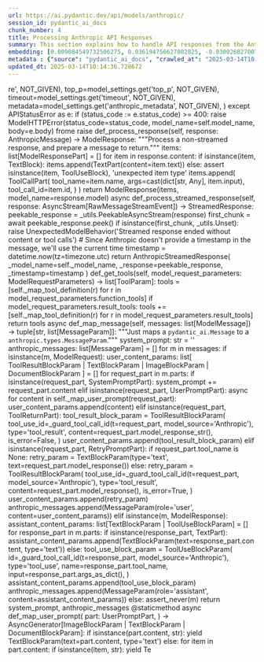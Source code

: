 ```yaml
---
url: https://ai.pydantic.dev/api/models/anthropic/
session_id: pydantic_ai_docs
chunk_number: 4
title: Processing Anthropic API Responses
summary: This section explains how to handle API responses from the Anthropic model, including error handling for API status errors and processing non-streamed response content into structured message parts.
embedding: [0.009084549732506275, 0.036194756627082825, -0.03002682700753212, -0.033373765647411346, -0.016818370670080185, -0.03308688476681709, -0.015168807469308376, -0.002947996137663722, 0.03193936496973038, -0.024002335965633392, -0.0012790089240297675, -0.05259476229548454, 0.004186662379652262, 0.02407405711710453, -0.02823382429778576, -0.006233674474060535, 0.005089140962809324, 0.02768396958708763, 0.017451897263526917, 0.057471729815006256, 0.057615168392658234, 0.01794198527932167, -0.010297815315425396, 0.0193046685308218, 0.008988922461867332, 0.0032094756606966257, -0.02409796230494976, 0.060675229877233505, 0.00465583149343729, -0.037533532828092575, 0.01571866124868393, -0.014714580029249191, -0.03272828459739685, -0.0681341215968132, 0.016053354367613792, 0.011080759577453136, -0.043892718851566315, 0.01617288962006569, 0.0024848035536706448, 0.027923036366701126, -0.007686006836593151, -0.027540529146790504, -0.014726532623171806, 0.03629038482904434, -0.030696215108036995, 0.05589388683438301, -0.015085133723914623, 0.03282391279935837, -0.012043004855513573, 0.029644319787621498, -0.007542566861957312, 0.01660320907831192, 0.025675805285573006, -0.01937638781964779, -0.0063651613891124725, -0.011499127373099327, -0.03774869441986084, -0.01276618242263794, -0.009975074790418148, 0.018097378313541412, -0.004530321341007948, -0.04695277661085129, -0.018587466329336166, -0.004431706387549639, -0.04692887142300606, -0.020810790359973907, -0.03595568984746933, 0.0223049595952034, -0.019687175750732422, 0.004957654047757387, -0.01712915673851967, 0.03229796513915062, -0.036194756627082825, 0.002274125814437866, -0.027516622096300125, -0.0061798845417797565, -0.02629738114774227, 0.011839797720313072, -0.018958020955324173, -0.008564578369259834, -0.01338775735348463, 0.011833821423351765, -0.018730906769633293, -0.022627700120210648, -0.02813819609582424, -0.028831491246819496, -0.0726763978600502, -0.02361982874572277, -0.03858542814850807, -0.024767350405454636, -0.0005793641321361065, 0.013065016828477383, -0.022316914051771164, 0.023966476321220398, 0.06684315949678421, 0.007016619201749563, -0.0419323667883873, 0.03559708967804909, 0.018969973549246788, 0.03186764195561409, 0.06014928221702576, -0.015073180198669434, -0.0619661919772625, 0.035788342356681824, 0.043988343328237534, -0.04740700498223305, 0.011708310805261135, 0.01665102317929268, -0.029333531856536865, -0.0059079453349113464, -0.03351720795035362, 0.0026760571636259556, -0.006078280974179506, 0.010512975044548512, -0.03724665194749832, -0.013483383692800999, -0.038011666387319565, 0.02144431881606579, 0.017523618414998055, -0.005190744064748287, -0.03495160862803459, -0.0038310501258820295, -0.0061201173812150955, -0.029739946126937866, -0.030337614938616753, -0.03263265639543533, 0.013292130082845688, -0.054746363312006, -0.04860233888030052, -0.0016689870972186327, 0.05780642479658127, 0.011774054728448391, 0.00842711515724659, -0.06799068301916122, -0.017583385109901428, -0.01047113910317421, 0.01481020636856556, -0.02293848805129528, -0.013818077743053436, 0.04092828556895256, 0.025125950574874878, -0.002885241061449051, -0.052546948194503784, -0.010608602315187454, -0.0031586738768965006, 0.008648252114653587, -0.04824373871088028, -0.006610204931348562, -0.023787176236510277, -0.020428283140063286, 0.01103892270475626, 0.00964038074016571, -0.025819245725870132, 0.005821283906698227, 0.01451137289404869, 0.0010929849231615663, 0.01564694195985794, 0.005104082636535168, 0.030648401007056236, -0.03287172690033913, -0.01390175148844719, -0.01318455021828413, -0.046116042882204056, 0.0016510571585968137, -0.02730146236717701, -0.0223049595952034, -0.027827410027384758, -0.010285861790180206, -0.034353941679000854, -0.040737032890319824, -0.031604669988155365, -0.02507813833653927, -0.05775861069560051, 0.023380761966109276, -0.028951024636626244, -0.03631429001688957, -0.06564782559871674, -0.07731429487466812, -0.013076970353722572, -0.017188923433423042, -0.030170267447829247, 0.0036069247871637344, -0.04245831444859505, -0.0472874715924263, -0.0011490161996334791, 0.011744171380996704, 0.015276387333869934, 0.01339971087872982, 0.01276618242263794, 0.022065892815589905, 0.0026177847757935524, 0.04009155184030533, 0.04762216657400131, -0.005095117259770632, -0.027970850467681885, -0.049821581691503525, 0.05833237245678902, -0.021695338189601898, -0.007602333556860685, 0.00932361651211977, 0.02185073308646679, 0.01114052627235651, 0.03631429001688957, -0.0382029227912426, 0.02275918796658516, -0.025149857625365257, -0.00799679383635521, 0.04085656628012657, -0.00615000119432807, -0.0322023369371891, 0.011146503500640392, -0.052021000534296036, 0.014355978928506374, 0.013889797963202, -0.01124212983995676, -0.0032572890631854534, -0.08137843757867813, -0.020786883309483528, -0.05967114493250847, 0.021814871579408646, -0.04178892821073532, 0.046976685523986816, 0.043892718851566315, 0.01705743744969368, -0.04604432359337807, 0.03258484601974487, -0.030122453346848488, -0.03421049937605858, -0.020727116614580154, 0.007907143794000149, 0.00020750275871250778, 0.02593877911567688, 0.010614578612148762, -0.018981928005814552, -0.002283090725541115, -0.05957552045583725, 0.01814519241452217, -0.027373181656003, 0.03583615645766258, -0.014487465843558311, 0.01839621365070343, 0.002959949430078268, -0.0022681490518152714, -0.01225218828767538, 0.0029166184831410646, 0.01948396861553192, 0.005313266068696976, -0.0050024790689349174, -0.013722451403737068, 0.04229096695780754, 0.04766997694969177, -0.08104374259710312, -0.011666473932564259, 0.0008158164564520121, -0.012216328643262386, -0.012706415727734566, 0.008803646080195904, 0.019519828259944916, -0.060244906693696976, -0.013507290743291378, 0.037485718727111816, 0.07057260721921921, -0.03464082255959511, 0.03774869441986084, 0.01550350058823824, -0.014009331353008747, 0.012222304940223694, -0.005937829148024321, 0.03184373676776886, -0.04547056183218956, 0.007124199531972408, 0.04865015298128128, 0.03688805177807808, -0.00404919870197773, -0.044848985970020294, -0.00476938858628273, 0.027468809857964516, -0.0013596940552815795, 0.0071660359390079975, -0.014893880113959312, 0.013327990658581257, 0.00941326655447483, 0.05900175869464874, 0.002850875025615096, -0.021085716784000397, -0.004613995086401701, 0.05465073883533478, -0.04353411868214607, -0.0071660359390079975, -0.03136560320854187, 0.017272597178816795, 0.028927117586135864, 0.014929739758372307, -0.013519244268536568, 0.04030671343207359, 0.025221578776836395, 0.0071481061168015, -0.00076725595863536, -0.0014329083496704698, -0.009216036647558212, 0.009562683291733265, -0.015443733893334866, 0.025747526437044144, 0.011272013187408447, -0.004882945213466883, -0.00425240583717823, 0.00839125458151102, -0.05130379647016525, 0.019161228090524673, -0.008594461716711521, 0.05622858181595802, 0.012778135947883129, -0.03198717534542084, -0.03684023767709732, -0.03002682700753212, -0.016208749264478683, 0.011134549975395203, -0.024815164506435394, 0.03504723682999611, -0.020404376089572906, -0.04740700498223305, 0.02553236484527588, -0.008337465114891529, -0.007739797234535217, 0.004733528476208448, 0.010686298832297325, -0.0028598401695489883, -0.008361371234059334, -0.015658894553780556, 0.04876968637108803, -0.006675948388874531, 9.805486479308456e-05, -0.0034664729610085487, 0.0369836799800396, 0.024647817015647888, 0.011929447762668133, -0.042936451733112335, -0.018934113904833794, 0.019878428429365158, 0.03832245618104935, 0.011044899933040142, -0.01635218970477581, -0.03990029916167259, -0.005244534462690353, -0.02677551470696926, -0.003191545605659485, 0.007309476379305124, 0.029859479516744614, -0.009915308095514774, 0.015886008739471436, 0.026703793555498123, 0.02462390996515751, -0.009664286859333515, 0.001409001648426056, 0.01015437487512827, -0.002850875025615096, 0.016567349433898926, 0.011272013187408447, -0.005435788072645664, 0.017200877889990807, -0.002840415807440877, 0.018360352143645287, 0.008205978199839592, -0.015085133723914623, -0.013961518183350563, 0.045231495052576065, -0.009706123732030392, -0.03002682700753212, -0.024910790845751762, -0.032513123005628586, -0.004401823040097952, -0.015192713588476181, -0.04910438135266304, -0.009849564172327518, -0.024432657286524773, -0.004829155281186104, 0.013853938318789005, 0.0037115165032446384, 0.019723035395145416, 0.00579140055924654, 0.0708116739988327, -0.009341546334326267, 0.018324492499232292, -0.01459504570811987, -0.027588343247771263, 0.0483393669128418, 0.02816210314631462, 0.0013821066822856665, -0.035166770219802856, 0.017320411279797554, 0.016184842213988304, -0.06660409271717072, -0.03227405622601509, 0.051208171993494034, 0.0062575810588896275, 0.05402916297316551, 0.0022995267063379288, 0.017224784940481186, 0.0204402357339859, 0.00934752356261015, -0.0024638851173222065, 0.031676389276981354, 0.005773470271378756, 0.013913705013692379, 0.003974490333348513, 0.03320641815662384, -0.016639070585370064, 0.0013357873540371656, 0.03083965554833412, 0.008152187801897526, 0.06450030207633972, -0.07568864524364471, 0.012126678600907326, 0.012503208592534065, 0.013339944183826447, -0.05967114493250847, 0.015156853944063187, 0.019424201920628548, 0.005393951199948788, -0.029692132025957108, -0.015073180198669434, -0.0363381989300251, 0.009496940299868584, 0.003075000597164035, -0.020954230800271034, 0.04676152393221855, 0.02634519338607788, -0.04186064749956131, 0.021539945155382156, -0.025819245725870132, -0.029453065246343613, -0.0024384844582527876, 0.059766773134469986, 0.01167245116084814, 0.017380177974700928, 0.02255598083138466, 0.013017203658819199, 0.013734404928982258, -0.02460000477731228, 0.0016077262116596103, 0.04920000955462456, -0.029333531856536865, -0.03497551754117012, 0.02505423128604889, -0.008696065284311771, -0.012682509608566761, -0.02132478542625904, 0.037939947098493576, -0.009490964002907276, -0.04061749950051308, 0.014953646808862686, -0.0231177881360054, 0.008194024674594402, 0.001981268636882305, -0.07133761793375015, -0.06669972091913223, 0.03815510869026184, 0.0412868857383728, 0.05187755823135376, -0.020141402259469032, 0.06861225515604019, 0.003481414634734392, -0.0027104231994599104, -0.019364435225725174, -0.032991260290145874, -0.008965016342699528, -0.019997961819171906, 0.00649664830416441, -0.017368223518133163, 0.016065308824181557, 0.009903354570269585, 0.018981928005814552, -0.02641691453754902, 0.020858604460954666, 0.010554811917245388, -0.07219826430082321, 0.007040525786578655, 0.025819245725870132, 0.01146924402564764, 0.0229145810008049, 0.026584260165691376, -0.047144029289484024, -0.005650948267430067, 0.02198221907019615, -0.025197671726346016, 0.09715686738491058, -0.016435863450169563, -0.014702626504004002, -0.012210351414978504, 0.04415569081902504, -0.020858604460954666, 0.01612507551908493, -0.0317959226667881, -0.012102771550416946, 0.03492770344018936, -0.017392130568623543, -0.02957259863615036, 0.018659187480807304, 0.021707292646169662, 0.020201168954372406, -0.030720122158527374, -0.02198221907019615, -0.021862685680389404, 0.0005274417926557362, 0.03817901387810707, 0.03770088031888008, 0.010961226187646389, 0.03803557530045509, -0.027827410027384758, 0.0574239157140255, -0.019926242530345917, -0.017499711364507675, -0.012670556083321571, 0.020930323749780655, 0.03048105351626873, 0.012849856168031693, 0.0028613342437893152, -0.006891109049320221, 0.01928076148033142, 0.009610497392714024, 0.02155189774930477, -0.021492131054401398, 0.023607876151800156, -0.009490964002907276, 0.024014288559556007, -0.012802042998373508, -0.0033080908469855785, 0.000428079511038959, -0.051590677350759506, 0.02634519338607788, 0.04468163847923279, -0.017427990213036537, 0.02780350297689438, -0.003287172643467784, -0.014009331353008747, -0.017702918499708176, -0.024193590506911278, -0.008080467581748962, 0.0006697613862343132, 0.006293441168963909, 0.0006226950790733099, 0.009024783037602901, -0.01751166395843029, -0.03829854726791382, 0.011015016585588455, 0.0061798845417797565, 0.0033349860459566116, 0.04401225224137306, 0.012658602558076382, -0.01247930247336626, 0.014367932453751564, -0.038465894758701324, 0.01960350200533867, -0.03368455171585083, 0.00012700438674073666, 0.004625948145985603, -0.01034562848508358, 0.0016630104510113597, 0.015312246978282928, -0.008397231809794903, 0.00638309121131897, 0.011803938075900078, 0.045781347900629044, 0.030791841447353363, -0.01998600922524929, 0.04630729556083679, 0.021755104884505272, 0.006538485176861286, -0.013698544353246689, 0.0015927845379337668, 0.01521662063896656, -0.030337614938616753, -0.012754229828715324, -0.04453819990158081, 0.007883237674832344, 0.0011639578733593225, 0.020978137850761414, -0.002317456528544426, -0.0191014613956213, -0.02096618339419365, -0.0066879019141197205, -0.0025893955025821924, 0.014451606199145317, 0.010417348705232143, -0.029381345957517624, 0.006454811431467533, -0.009975074790418148, -0.0011378099443390965, -0.00851676519960165, -0.009227990172803402, 0.015551314689218998, -0.03762916103005409, 0.012383675202727318, 0.023930616676807404, -0.03734228014945984, -0.006950875744223595, 5.6638356909388676e-05, -0.020404376089572906, -0.04243440926074982, -0.00910845585167408, 0.05426822975277901, -0.007799563929438591, -0.005755540449172258, 0.010554811917245388, -0.03268047049641609, -0.014451606199145317, 0.021707292646169662, -0.013662684708833694, -0.04604432359337807, 0.011074783280491829, 0.03693586587905884, 0.00035710647352971137, -0.018109332770109177, 0.0009435679530724883, 0.028329450637102127, -0.010411371476948261, 0.014212538488209248, -0.01846793293952942, 0.060101468116045, -0.0014926751609891653, 0.0002230047684861347, 0.05947989225387573, 0.01980670914053917, -0.0008875365601852536, 0.009227990172803402, 0.0031825806945562363, 0.030313707888126373, 0.009634403511881828, 0.00669985543936491, 0.035262394696474075, 0.04637901484966278, 0.002868805080652237, 0.039852485060691833, 0.028425076976418495, -0.03868105635046959, 0.04783732444047928, 0.05307289585471153, -0.01521662063896656, 0.0016540454234927893, -0.038896214216947556, -0.00612609414383769, 0.01479825284332037, 0.0029509845189750195, -0.019639361649751663, -0.00016006288933567703, -0.012395628727972507, -0.03198717534542084, 0.046570271253585815, 0.0033260209020227194, -0.027181928977370262, 0.016866182908415794, -0.015551314689218998, -0.01367463730275631, 0.022795047610998154, 0.01184577401727438, 0.006837318651378155, 0.011690380983054638, 0.0059348405338823795, -0.009783821180462837, 0.00811035092920065, -0.024886883795261383, 0.007315453141927719, -0.017296504229307175, 0.05273820087313652, -0.0031526973471045494, 0.034282222390174866, 0.013865891844034195, 0.019041694700717926, 0.033875808119773865, 0.010758019052445889, 0.010632509365677834, 0.01076399628072977, 0.028353357687592506, -0.013710497878491879, 0.00020096577645745128, -0.013746357522904873, 0.01812128536403179, -0.032967351377010345, 0.0009898871649056673, 0.016997670754790306, -0.01106282975524664, -0.024815164506435394, -0.03440175577998161, 0.00863032229244709, 0.06779942661523819, -0.0011295920703560114, 0.025747526437044144, -0.000922649574931711, -0.007273616269230843, 0.01905364729464054, -0.011505103670060635, -0.07181575149297714, 0.0010100584477186203, -0.03280000388622284, 0.06818193197250366, 0.0033260209020227194, -0.02427726238965988, 0.05125598609447479, -0.009616473689675331, -0.0003074253327213228, -0.007662100251764059, -0.004957654047757387, -0.027660062536597252, -0.003493367927148938, -0.012455395422875881, -0.02442070282995701, 0.022221285849809647, 0.018228866159915924, 0.03970904275774956, 0.001920007634907961, -0.03007464110851288, -0.03808338940143585, -0.014893880113959312, 0.03676851838827133, -0.036146946251392365, 0.021910499781370163, 0.022591840475797653, 0.0038669102359563112, 0.025102045387029648, 0.016866182908415794, 0.004900875501334667, 0.00680145900696516, -0.06560000777244568, 0.046976685523986816, 0.005438776221126318, -0.0317959226667881, 0.017834404483437538, 0.040258899331092834, 0.019974054768681526, 0.03425831347703934, -0.0007971393642947078, 0.005612100008875132, 0.004772376734763384, -0.03559708967804909, -0.01935248076915741, -0.028329450637102127, -0.036194756627082825, -0.009873471222817898, 0.001284238533116877, 0.011738194152712822, 0.008749855682253838, 0.006532508414238691, 0.0010451714042574167, -0.0499650239944458, -0.014128864742815495, -0.01228804886341095, -0.03880058974027634, 0.01746385172009468, -0.04513586685061455, 0.02505423128604889, -0.02589096687734127, 0.0070046656765043736, -0.017846358940005302, -0.007452916819602251, 0.03186764195561409, -0.0011542458087205887, 0.020774930715560913, -0.005797376856207848, -0.05967114493250847, -0.035764437168836594, 0.016017494723200798, 0.026751607656478882, -0.01197128463536501, 0.017870265990495682, -0.0045392862521111965, -0.02954869344830513, 0.01726064458489418, 0.02114548347890377, 0.01660320907831192, -0.04637901484966278, 0.008229884319007397, 0.006293441168963909, 0.009496940299868584, 0.010746065527200699, 0.054363857954740524, -0.033349860459566116, 0.042960356920957565, -0.010208165273070335, 0.024337030947208405, -0.011248107068240643, -0.04059359058737755, 0.005525438115000725, -0.03827464208006859, -0.014367932453751564, 0.021276971325278282, 0.004389869514852762, -0.04406006634235382, -0.002679045544937253, -0.010226095095276833, 0.002965926192700863, -0.02442070282995701, 0.016483675688505173, 0.011546940542757511, 0.007524636574089527, 0.023428574204444885, -0.04284082353115082, 0.03923090919852257, -0.07669272273778915, 0.017774637788534164, 0.014869973063468933, -0.008277698419988155, 0.0014620446600019932, -0.009706123732030392, -0.04673761501908302, 0.01411691214889288, 0.0012551022227853537, -0.02768396958708763, 0.044323038309812546, 0.010925366543233395, 0.00013905113155487925, -0.019591547548770905, 0.03181983157992363, -0.005842201877385378, -0.033373765647411346, -0.013650731183588505, -0.011774054728448391, -0.035668808966875076, -0.004288265947252512, 0.01230000238865614, -0.0317959226667881, 0.01585014909505844, -0.024839071556925774, -0.029309624806046486, -0.01194737758487463, 0.03213061764836311, 0.02639300748705864, -0.04884140565991402, -0.025197671726346016, 0.010680322535336018, -0.010584695264697075, 0.008349418640136719, -0.05316852033138275, 0.0332542322576046, 9.5019830041565e-05, 0.008761809207499027, -0.008361371234059334, -0.038011666387319565, 0.023930616676807404, -0.018718954175710678, 0.0027851315680891275, 0.03459300845861435, 0.031150441616773605, 0.04781341925263405, -0.012885716743767262, -0.011301896534860134, -0.01657930202782154, 0.02394256927073002, 0.007315453141927719, -0.017607292160391808, -0.05962333455681801, 0.0012326897121965885, 0.03098309598863125, 0.03545365110039711, -0.04554228112101555, -0.004147814121097326, -0.004040233790874481, 0.03234577924013138, -0.031126536428928375, 0.016113122925162315, 0.0377965085208416, -0.017499711364507675, 0.005056269001215696, -0.031532950699329376, -0.015395920723676682, -0.019723035395145416, -0.03227405622601509, 0.0031706274021416903, -0.012945483438670635, 0.024205543100833893, 0.007016619201749563, 0.00015791502664797008, -0.01521662063896656, 0.0030197161249816418, -0.005656925030052662, 0.0382029227912426, 0.007948980666697025, 0.014128864742815495, 0.03734228014945984, -0.006191837601363659, -0.01769096404314041, 0.03050496056675911, -0.029955105856060982, -0.01004081778228283, 0.00505925714969635, 0.029476972296833992, -0.019472014158964157, 0.02048804983496666, 0.010919389314949512, -0.015479594469070435, -0.014176678843796253, -0.01844402588903904, -0.04857843369245529, 0.006075292360037565, -0.02768396958708763, 0.021013997495174408, 0.024671724066138268, -0.021456271409988403, 0.017320411279797554, 0.019005833193659782, -0.03880058974027634, -0.0017257655272260308, 0.014881926588714123, -0.004046210553497076, -0.021432364359498024, 0.023763269186019897, 0.017882218584418297, 0.045183680951595306, -0.014822159893810749, 0.007632216904312372, -0.0019110426073893905, 0.014439652673900127, -0.01746385172009468, -0.020344609394669533, 0.060770854353904724, -0.017021577805280685, -0.008851459249854088, 0.018324492499232292, -0.022615747526288033, 0.03373236581683159, -0.015240526758134365, 0.02134869061410427, 0.0006824618321843445, 0.023882802575826645, -0.014212538488209248, 0.02495860494673252, 0.006986735854297876, -0.011594753712415695, -0.0073034996166825294, -0.0016391037497669458, -0.04045015200972557, 0.019866475835442543, -0.037127118557691574, 0.04138251394033432, -0.0022293005604296923, -0.0249825119972229, -0.06822974979877472, -0.03263265639543533, 0.0012125184293836355, -0.013088922947645187, 0.04884140565991402, -0.0037384117022156715, -0.04102391377091408, -0.018228866159915924, 0.016471723094582558, 0.026106126606464386, 0.020547816529870033, -0.001740707317367196, 0.009771867655217648, -0.016065308824181557, -0.003430612850934267, 0.019651314243674278, -0.046187762171030045, 0.010829739272594452, -0.002534111263230443, -0.03225015103816986, -0.04272129014134407, 0.0010197705123573542, -0.02462390996515751, 0.03351720795035362, -0.049773767590522766, -0.01826472580432892, -0.010303791612386703, -0.03193936496973038, 0.014726532623171806, 0.0001891058054752648, -0.0009383383439853787, 0.02596268616616726, -0.05173411965370178, 0.011732217855751514, 0.010184258222579956, -0.04312770441174507, 0.02142041176557541, 0.0193046685308218, 0.04178892821073532, 0.013065016828477383, -0.008875365369021893, 0.04585306718945503, -0.0048650153912603855, 0.03915918990969658, 0.00011262301268288866, 0.002023105276748538, 0.0025430761743336916, -0.03538192808628082, -0.0013611882459372282, 0.0011056852526962757, 0.00374737661331892, 0.022567933425307274, 0.03370846062898636, 0.024480469524860382, -0.04422741383314133, 0.06454811245203018, 0.01983061619102955, -0.0017571431817486882, 0.02916618622839451, 0.05292945355176926, -0.020822742953896523, 0.024647817015647888, 0.026703793555498123, 0.03963732346892357, 0.0012543551856651902, -0.038370270282030106, 0.016722742468118668, 0.047144029289484024, -0.021731197834014893, -0.007082362659275532, -0.03280000388622284, 0.03088746778666973, -0.016029449179768562, -0.008122304454445839, -0.026608167216181755, -0.012813996523618698, -0.018659187480807304, -0.02200612612068653, -0.0004908346454612911, -0.02507813833653927, -0.011726240627467632, -0.033349860459566116, -0.00648469477891922, 0.021312830969691277, -0.014559186063706875, 0.03586006537079811, -0.018252773210406303, 0.011881634593009949, 0.00016333138046320528, 0.042482223361730576, 0.01206093467772007, 0.0071481061168015, 0.015766475349664688, -0.004201604053378105, -0.0415259525179863, 0.013292130082845688, 0.06273120641708374, -0.015168807469308376, -0.0002837053907569498, -0.017296504229307175, 0.004300219472497702, 0.031628575176000595, 0.023560062050819397, 0.04453819990158081, -0.014618952758610249, -0.022639654576778412, 0.005241545848548412, -0.020368516445159912, 0.012539069168269634, 0.02164752595126629, 0.009431196376681328, 0.004431706387549639, -0.0018721941160038114, 0.02076297625899315, -0.0003132152487523854, -0.006042420864105225, 0.03729446604847908, -0.028018662706017494, -0.004951677285134792, 0.0308635625988245, -0.004288265947252512, 0.0204402357339859, 0.014606999233365059, -0.004736516624689102, 0.02268746681511402, -0.001580831129103899, 0.02959650568664074, -0.006293441168963909, -0.02689504809677601, 0.0371510274708271, 0.023631781339645386, 0.021276971325278282, -0.01700962334871292, 0.0008158164564520121, -0.020786883309483528, 0.005761516746133566, 0.02541283145546913, -0.037055399268865585, -0.026918955147266388, -0.016160935163497925, 0.009502916596829891, 0.01213863119482994, -0.02820991724729538, -0.001011552638374269, -0.039254818111658096, -0.020930323749780655, 0.026201752945780754, 0.01653148978948593, 0.015933820977807045, -0.04100000485777855, 0.007901167497038841, 0.019950149580836296, -0.01227609533816576, 0.013148690573871136, 0.03172420337796211, -0.038418080657720566, 0.013519244268536568, -0.008953062817454338, 0.011654520407319069, 0.001072066486813128, 0.04104781895875931, 0.0009450620855204761, -0.008666181936860085, -0.024480469524860382, -0.013017203658819199, 0.022185426205396652, 0.011624637059867382, -0.010991109535098076, -0.015587174333631992, -0.05092129111289978, -0.020583676174283028, -0.017547525465488434, -0.036099132150411606, -0.0021979231387376785, 0.02997901290655136, 0.013280176557600498, 0.03373236581683159, 0.013065016828477383, 0.006616181693971157, -0.006544461473822594, -0.0028135208413004875, 0.012503208592534065, -0.05273820087313652, 0.02586705982685089, 0.009257873520255089, 0.02725364826619625, 0.01217449177056551, -0.013411663472652435, -0.025604085996747017, -0.009969097562134266, 0.00340072950348258, 0.006161954253911972, 0.062109630554914474, 0.024767350405454636, 0.024839071556925774, -0.015395920723676682, -0.044777266681194305, -0.0016645046416670084, -0.03810729458928108, -0.029835572466254234, -0.015180760063230991, -0.021181344985961914, -0.027779595926404, 0.01521662063896656, -0.02828163653612137, 0.001891618361696601, -0.003884840290993452, -0.030170267447829247, 0.010465161874890327, 0.00962842721492052, -0.022544026374816895, -0.005032362416386604, 0.06794286519289017, -0.012945483438670635, 0.0013477407628670335, 0.03762916103005409, -0.007954957894980907, 0.009712100960314274, 0.0007201895932666957, 0.022113706916570663, -0.008086444810032845, -0.041095633059740067, 0.002816509222611785, 0.030576681718230247, 0.013806124217808247, -0.0075724502094089985, -0.0010765490587800741, 0.0049457005225121975, 0.006879155524075031, 0.007261662743985653, 0.021970266476273537, 0.016639070585370064, 0.008959039114415646, 0.023524202406406403, -0.0058541554026305676, -0.015264433808624744, -0.0070943161845207214, 0.019472014158964157, -0.008032654412090778, -0.013698544353246689, 0.03002682700753212, 0.04489680007100105, -0.0172367375344038, -0.01928076148033142, -0.015443733893334866, -0.03002682700753212, -0.0032214291859418154, 0.02099009044468403, -0.0013372815446928144, -0.010064724832773209, 0.017320411279797554, -0.021539945155382156, 0.019746942445635796, 0.010572741739451885, -0.009514870122075081, 0.006849272176623344, 0.01296938955783844, 0.03263265639543533, 0.007464869879186153, -0.032943446189165115, -0.0020201168954372406, -0.011774054728448391, -0.013782218098640442, -0.0032632658258080482, 0.011026970110833645, -0.02639300748705864, -0.006968805566430092, -0.0035441697109490633, 0.00017042868421413004, 0.06980758905410767, 0.03559708967804909, -0.018981928005814552, 0.014822159893810749, 0.02405015006661415, 0.006424928084015846, -0.0008584003080613911, 0.001221483456902206, -0.008959039114415646, 0.01158280111849308, -0.02598659321665764, -0.022496214136481285, 0.02407405711710453, -0.008767785504460335, 0.022795047610998154, 0.013124783523380756, -0.00922201294451952, -0.013363850302994251, -0.009168223477900028, 0.010805832222104073, -0.01520466711372137, 0.03741399943828583, -0.008271721191704273, 0.02346443571150303, -0.03700758516788483, -0.010399418883025646, -0.005265452899038792, -0.027827410027384758, 0.00018835872469935566, 0.026201752945780754, -0.04135860875248909, 0.0028523693326860666, 0.0009667275589890778, 0.03186764195561409, 0.006305394694209099, -0.02155189774930477, 0.02008163556456566, -0.00019909806724172086, 0.013124783523380756, 0.018539652228355408, -0.001891618361696601, 0.04245831444859505, 0.045303214341402054, -0.003075000597164035, 0.022520119324326515, 0.029716039076447487, 0.028855398297309875, -0.06727348268032074, 0.01226414181292057, -0.03834636136889458, 0.014415745623409748, 0.003714504884555936, 0.00612609414383769, 0.0028209916781634092, 0.001742201391607523, 0.0101185142993927, 0.015575220808386803, -0.013507290743291378, -0.0313895083963871, 0.02430116944015026, 0.005136954132467508, 0.028472891077399254, -0.05106472969055176, 0.042027994990348816, 0.017631197348237038, 0.021814871579408646, -0.004709621891379356, -0.02359592169523239, 0.01541982777416706, 0.003403717651963234, -0.027014581486582756, -0.018910206854343414, -0.0019797743298113346, -0.0071421293541789055, 0.0308635625988245, 0.03452128916978836, -0.013961518183350563, -0.027540529146790504, -0.009078572504222393, 0.007739797234535217, -0.01550350058823824, -0.018181052058935165, 0.0015838195104151964, -0.017679011449217796, 0.03181983157992363, -0.006849272176623344, -0.03643382340669632, -0.02391866222023964, -0.00669985543936491, 0.019890382885932922, -0.01158280111849308, 0.022018078714609146, 0.023655688390135765, -0.008050584234297276, 0.017631197348237038, -0.026488633826375008, -0.02341662161052227, -0.007721866946667433, -0.014630906283855438, -0.028998838737607002, -0.006998688913881779, -0.04444257169961929, 0.02493469789624214, 0.0007948980783112347, -0.024408750236034393, -0.0012954447884112597, -0.006592275109142065, 0.020751023665070534, 0.02405015006661415, 0.021013997495174408, 0.014367932453751564, 0.026679888367652893, -0.018981928005814552, -0.04042624682188034, 0.010608602315187454, -0.0008875365601852536, -0.003983455244451761, 0.011511080898344517, -0.01564694195985794, 0.006227697711437941, 0.02734927460551262, -0.023500295355916023, -0.028759771957993507, 0.00854067225009203, -0.013937611132860184, 0.0229145810008049, -0.012019097805023193, 0.02298630028963089, 0.026488633826375008, 0.018432073295116425, 0.0007377461297437549, -0.022795047610998154, -0.01864723302423954, -0.005597158335149288, -0.008941109292209148, -0.03000291995704174, 0.022866766899824142, 0.01928076148033142, 0.012120701372623444, 0.00466778501868248, 0.0028762759175151587, 0.016890089958906174, 0.005848178640007973, -0.012132654897868633, -0.006460788194090128, -0.029763853177428246, 0.015288340859115124, -0.005083164200186729, 0.006167931016534567, -0.010847669094800949, -0.009897377341985703, -0.01837230660021305, -0.0056778434664011, -0.02087055705487728, -0.009419243782758713, 0.028903212398290634, -0.0048650153912603855, 0.022890673950314522, 0.006335278041660786, 0.02430116944015026, 0.008534695021808147, 0.018934113904833794, -0.025365019217133522, -0.007464869879186153, 0.012120701372623444, 0.016340235248208046, -0.023428574204444885, 0.0009547742083668709, -0.014858019538223743, 0.03423440828919411, 0.001740707317367196, 0.01940029487013817, -0.003672668244689703, -0.013029156252741814, -0.00669985543936491, 0.030122453346848488, 0.009765890426933765, -0.01864723302423954, -0.009915308095514774, 0.0009204082889482379, -0.012347815558314323, 0.025723619386553764, -0.007183966226875782, -0.05173411965370178, 0.004413776099681854, -0.0016779521247372031, -0.012455395422875881, -0.014212538488209248, 0.010811809450387955, 0.011768077500164509, 0.013029156252741814, 0.03327814117074013, 0.04083266109228134, 0.024408750236034393, 0.022663559764623642, -0.013124783523380756, 0.008773762732744217, 0.021133530884981155, -0.026249567046761513, 0.024384843185544014, -0.031532950699329376, 0.006424928084015846, 0.04735919088125229, 0.018432073295116425, -0.014642859809100628, 0.03540583699941635, 0.01298134308308363, -0.019185135141015053, 0.009389360435307026, -0.01592186838388443, -0.019460061565041542, 0.015168807469308376, -0.006424928084015846, -0.011421429924666882, 0.015862101688981056, -0.007901167497038841, -0.0347125418484211, 0.016639070585370064, 0.0060155256651341915, -0.009371429681777954, -0.004900875501334667, -0.005928863771259785, -0.023320995271205902, -0.02344052866101265, 0.012646649032831192, -0.000948797503951937, 0.020225076004862785, -0.00615000119432807, 0.026273474097251892, 0.005893003661185503, 0.007703937124460936, -0.03287172690033913, -0.020774930715560913, 0.043844904750585556, -0.027636155486106873, -0.00034739437978714705, -0.025269391015172005, 2.6007885026047006e-05, 0.024289216846227646, -0.0010220118565484881, -0.050682224333286285, 0.022113706916570663, 0.010668369010090828, -0.021707292646169662, -0.01225218828767538, 0.029955105856060982, -0.016029449179768562, -0.0016510571585968137, 0.006448834668844938, -0.017021577805280685, 0.013280176557600498, -0.03789213299751282, 0.002133673755452037, 0.02462390996515751, -0.01612507551908493, 0.022185426205396652, 0.0020544829312711954, 0.015611081384122372, -0.01013046782463789, -0.024862976744771004, -0.0033379741944372654, 0.01771487109363079, 0.0014852043241262436, 0.019997961819171906, 0.023858895525336266, 0.029716039076447487, -0.017416037619113922, 0.03559708967804909, -0.027516622096300125, -0.004763411823660135, 0.0036935866810381413, 0.04652245715260506, -0.04102391377091408, 0.013806124217808247, 0.01857551373541355, -0.04642682895064354, 0.028377264738082886, -0.006185860838741064, -0.027994755655527115, 0.007889213971793652, 0.004978572018444538, -0.00659825187176466, -0.005713703576475382, -0.026655981317162514, 0.0033469393383711576, -0.011941401287913322, -0.008881342597305775, 0.017021577805280685, 0.053933534771203995, -0.023404669016599655, 0.015073180198669434, -0.012790089473128319, -0.014571139588952065, 0.009257873520255089, 0.011517057195305824, 0.009981051087379456, -0.02770787663757801, 0.005038339179009199, -0.01106282975524664, -0.01973498798906803, 0.00023944063286762685, -0.03227405622601509, 0.01655539683997631, -0.01862332597374916, 0.023297088220715523, 0.00573462201282382, 0.021587759256362915, -0.023930616676807404, -0.00357405305840075, -0.024456564337015152, 0.014188632369041443, 0.012778135947883129, -0.0004829902318306267, -0.019460061565041542, 0.03951779007911682, 0.018587466329336166, -0.037127118557691574, 0.008277698419988155, -0.013973471708595753, 0.009305686689913273, -0.01406909804791212, -0.009664286859333515, 0.013076970353722572, 0.039374351501464844, -0.0015419827541336417, -0.0017855323385447264, 0.009060642682015896, 0.017093297094106674, 0.027181928977370262, 0.00613804766908288, 0.008074491284787655, -0.015120993368327618]
metadata : {"source": "pydantic_ai_docs", "crawled_at": "2025-03-14T10:14:36.728672", "url_path": "/api/models/anthropic/", "chunk_size": 5000}
updated_dt: 2025-03-14T10:14:36.728672
---
```

re', NOT_GIVEN),
        top_p=model_settings.get('top_p', NOT_GIVEN),
        timeout=model_settings.get('timeout', NOT_GIVEN),
        metadata=model_settings.get('anthropic_metadata', NOT_GIVEN),
      )
    except APIStatusError as e:
      if (status_code := e.status_code) >= 400:
        raise ModelHTTPError(status_code=status_code, model_name=self.model_name, body=e.body) frome
      raise
  def_process_response(self, response: AnthropicMessage) -> ModelResponse:
"""Process a non-streamed response, and prepare a message to return."""
    items: list[ModelResponsePart] = []
    for item in response.content:
      if isinstance(item, TextBlock):
        items.append(TextPart(content=item.text))
      else:
        assert isinstance(item, ToolUseBlock), 'unexpected item type'
        items.append(
          ToolCallPart(
            tool_name=item.name,
            args=cast(dict[str, Any], item.input),
            tool_call_id=item.id,
          )
        )
    return ModelResponse(items, model_name=response.model)
  async def_process_streamed_response(self, response: AsyncStream[RawMessageStreamEvent]) -> StreamedResponse:
    peekable_response = _utils.PeekableAsyncStream(response)
    first_chunk = await peekable_response.peek()
    if isinstance(first_chunk, _utils.Unset):
      raise UnexpectedModelBehavior('Streamed response ended without content or tool calls')
    # Since Anthropic doesn't provide a timestamp in the message, we'll use the current time
    timestamp = datetime.now(tz=timezone.utc)
    return AnthropicStreamedResponse(
      _model_name=self._model_name, _response=peekable_response, _timestamp=timestamp
    )
  def_get_tools(self, model_request_parameters: ModelRequestParameters) -> list[ToolParam]:
    tools = [self._map_tool_definition(r) for r in model_request_parameters.function_tools]
    if model_request_parameters.result_tools:
      tools += [self._map_tool_definition(r) for r in model_request_parameters.result_tools]
    return tools
  async def_map_message(self, messages: list[ModelMessage]) -> tuple[str, list[MessageParam]]:
"""Just maps a `pydantic_ai.Message` to a `anthropic.types.MessageParam`."""
    system_prompt: str = ''
    anthropic_messages: list[MessageParam] = []
    for m in messages:
      if isinstance(m, ModelRequest):
        user_content_params: list[
          ToolResultBlockParam | TextBlockParam | ImageBlockParam | DocumentBlockParam
        ] = []
        for request_part in m.parts:
          if isinstance(request_part, SystemPromptPart):
            system_prompt += request_part.content
          elif isinstance(request_part, UserPromptPart):
            async for content in self._map_user_prompt(request_part):
              user_content_params.append(content)
          elif isinstance(request_part, ToolReturnPart):
            tool_result_block_param = ToolResultBlockParam(
              tool_use_id=_guard_tool_call_id(t=request_part, model_source='Anthropic'),
              type='tool_result',
              content=request_part.model_response_str(),
              is_error=False,
            )
            user_content_params.append(tool_result_block_param)
          elif isinstance(request_part, RetryPromptPart):
            if request_part.tool_name is None:
              retry_param = TextBlockParam(type='text', text=request_part.model_response())
            else:
              retry_param = ToolResultBlockParam(
                tool_use_id=_guard_tool_call_id(t=request_part, model_source='Anthropic'),
                type='tool_result',
                content=request_part.model_response(),
                is_error=True,
              )
            user_content_params.append(retry_param)
        anthropic_messages.append(MessageParam(role='user', content=user_content_params))
      elif isinstance(m, ModelResponse):
        assistant_content_params: list[TextBlockParam | ToolUseBlockParam] = []
        for response_part in m.parts:
          if isinstance(response_part, TextPart):
            assistant_content_params.append(TextBlockParam(text=response_part.content, type='text'))
          else:
            tool_use_block_param = ToolUseBlockParam(
              id=_guard_tool_call_id(t=response_part, model_source='Anthropic'),
              type='tool_use',
              name=response_part.tool_name,
              input=response_part.args_as_dict(),
            )
            assistant_content_params.append(tool_use_block_param)
        anthropic_messages.append(MessageParam(role='assistant', content=assistant_content_params))
      else:
        assert_never(m)
    return system_prompt, anthropic_messages
  @staticmethod
  async def_map_user_prompt(
    part: UserPromptPart,
  ) -> AsyncGenerator[ImageBlockParam | TextBlockParam | DocumentBlockParam]:
    if isinstance(part.content, str):
      yield TextBlockParam(text=part.content, type='text')
    else:
      for item in part.content:
        if isinstance(item, str):
          yield Te